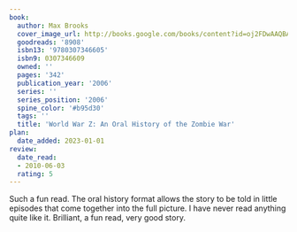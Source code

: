 ```yaml
---
book:
  author: Max Brooks
  cover_image_url: http://books.google.com/books/content?id=oj2FDwAAQBAJ&printsec=frontcover&img=1&zoom=1&edge=curl&source=gbs_api
  goodreads: '8908'
  isbn13: '9780307346605'
  isbn9: 0307346609
  owned: ''
  pages: '342'
  publication_year: '2006'
  series: ''
  series_position: '2006'
  spine_color: '#b95d30'
  tags: ''
  title: 'World War Z: An Oral History of the Zombie War'
plan:
  date_added: 2023-01-01
review:
  date_read:
  - 2010-06-03
  rating: 5
---
```


Such a fun read. The oral history format allows the story to be told in little episodes that come together into the full picture. I have never read anything quite like it. Brilliant, a fun read, very good story.
